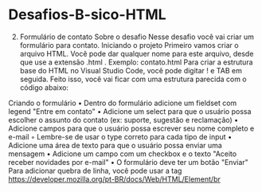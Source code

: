 # Desafios-B-sico-HTML
2. Formulário de contato
Sobre o desafio
Nesse desafio você vai criar um formulário para contato.
Iniciando o projeto
Primeiro vamos criar o arquivo HTML. Você pode dar qualquer nome para este arquivo, desde que
use a extensão .html . Exemplo: contato.html
Para criar a estrutura base do HTML no Visual Studio Code, você pode digitar ! e TAB em
seguida. Feito isso, você vai ficar com uma estrutura parecida com o código abaixo:

Criando o formulário
• Dentro do formulário adicione um fieldset com legend "Entre em contato"
• Adicione um select para que o usuário possa escolher o assunto do contato (ex: suporte,
sugestão e reclamação)
• Adicione campos para que o usuário possa escrever seu nome completo e e-mail
◦ Lembre-se de usar o type correto para cada tipo de input
• Adicione uma área de texto para que o usuário possa enviar uma mensagem
• Adicione um campo com um checkbox e o texto "Aceito receber novidades por e-mail"
• O formulário deve ter um botão "Enviar"
Para adicionar quebra de linha, você pode usar a tag <br>
https://developer.mozilla.org/pt-BR/docs/Web/HTML/Element/br

